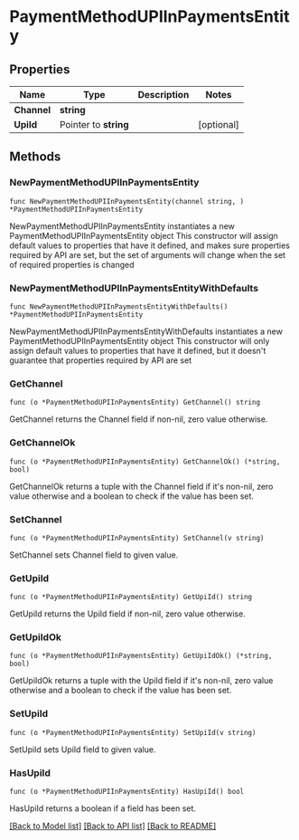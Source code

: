 # PaymentMethodUPIInPaymentsEntity

## Properties

Name | Type | Description | Notes
------------ | ------------- | ------------- | -------------
**Channel** | **string** |  | 
**UpiId** | Pointer to **string** |  | [optional] 

## Methods

### NewPaymentMethodUPIInPaymentsEntity

`func NewPaymentMethodUPIInPaymentsEntity(channel string, ) *PaymentMethodUPIInPaymentsEntity`

NewPaymentMethodUPIInPaymentsEntity instantiates a new PaymentMethodUPIInPaymentsEntity object
This constructor will assign default values to properties that have it defined,
and makes sure properties required by API are set, but the set of arguments
will change when the set of required properties is changed

### NewPaymentMethodUPIInPaymentsEntityWithDefaults

`func NewPaymentMethodUPIInPaymentsEntityWithDefaults() *PaymentMethodUPIInPaymentsEntity`

NewPaymentMethodUPIInPaymentsEntityWithDefaults instantiates a new PaymentMethodUPIInPaymentsEntity object
This constructor will only assign default values to properties that have it defined,
but it doesn't guarantee that properties required by API are set

### GetChannel

`func (o *PaymentMethodUPIInPaymentsEntity) GetChannel() string`

GetChannel returns the Channel field if non-nil, zero value otherwise.

### GetChannelOk

`func (o *PaymentMethodUPIInPaymentsEntity) GetChannelOk() (*string, bool)`

GetChannelOk returns a tuple with the Channel field if it's non-nil, zero value otherwise
and a boolean to check if the value has been set.

### SetChannel

`func (o *PaymentMethodUPIInPaymentsEntity) SetChannel(v string)`

SetChannel sets Channel field to given value.


### GetUpiId

`func (o *PaymentMethodUPIInPaymentsEntity) GetUpiId() string`

GetUpiId returns the UpiId field if non-nil, zero value otherwise.

### GetUpiIdOk

`func (o *PaymentMethodUPIInPaymentsEntity) GetUpiIdOk() (*string, bool)`

GetUpiIdOk returns a tuple with the UpiId field if it's non-nil, zero value otherwise
and a boolean to check if the value has been set.

### SetUpiId

`func (o *PaymentMethodUPIInPaymentsEntity) SetUpiId(v string)`

SetUpiId sets UpiId field to given value.

### HasUpiId

`func (o *PaymentMethodUPIInPaymentsEntity) HasUpiId() bool`

HasUpiId returns a boolean if a field has been set.


[[Back to Model list]](../README.md#documentation-for-models) [[Back to API list]](../README.md#documentation-for-api-endpoints) [[Back to README]](../README.md)


